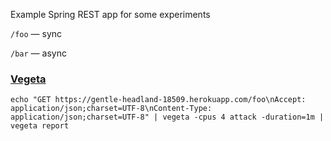 Example Spring REST app for some experiments

`/foo` — sync

`/bar` — async

### [Vegeta](https://github.com/tsenart/vegeta)
```
echo "GET https://gentle-headland-18509.herokuapp.com/foo\nAccept: application/json;charset=UTF-8\nContent-Type: application/json;charset=UTF-8" | vegeta -cpus 4 attack -duration=1m | vegeta report
```
